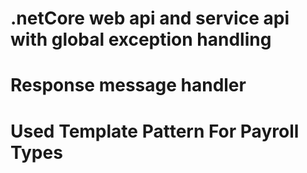 # .netCore web api and service api with global exception handling
# Response message handler
# Used Template Pattern For Payroll Types
